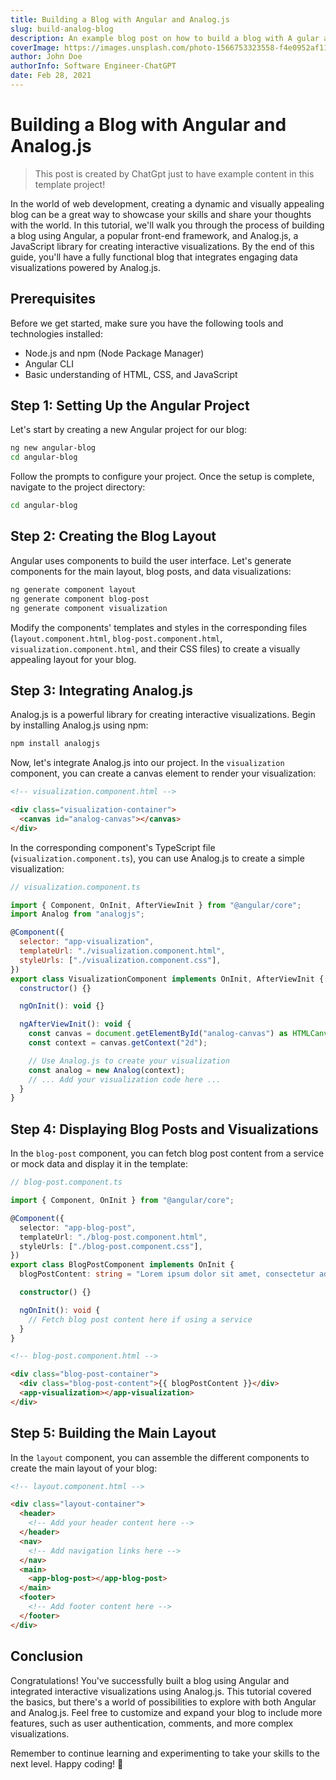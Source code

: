```yaml
---
title: Building a Blog with Angular and Analog.js
slug: build-analog-blog
description: An example blog post on how to build a blog with A gular and AnalogJs, a complete guide.
coverImage: https://images.unsplash.com/photo-1566753323558-f4e0952af115?ixlib=rb-4.0.3&ixid=M3wxMjA3fDB8MHxzZWFyY2h8Mnx8bWFsZXxlbnwwfHwwfHx8MA%3D%3D&auto=format&fit=crop&w=500&q=60
author: John Doe
authorInfo: Software Engineer-ChatGPT
date: Feb 28, 2021
---
```


# Building a Blog with Angular and Analog.js

> This post is created by ChatGpt just to have example content in this template project!

In the world of web development, creating a dynamic and visually appealing blog can be a great way to showcase your skills and share your thoughts with the world. In this tutorial, we'll walk you through the process of building a blog using Angular, a popular front-end framework, and Analog.js, a JavaScript library for creating interactive visualizations. By the end of this guide, you'll have a fully functional blog that integrates engaging data visualizations powered by Analog.js.

## Prerequisites

Before we get started, make sure you have the following tools and technologies installed:

- Node.js and npm (Node Package Manager)
- Angular CLI
- Basic understanding of HTML, CSS, and JavaScript

## Step 1: Setting Up the Angular Project

Let's start by creating a new Angular project for our blog:

```bash
ng new angular-blog
cd angular-blog
```

Follow the prompts to configure your project. Once the setup is complete, navigate to the project directory:

```bash
cd angular-blog
```

## Step 2: Creating the Blog Layout

Angular uses components to build the user interface. Let's generate components for the main layout, blog posts, and data visualizations:

```bash
ng generate component layout
ng generate component blog-post
ng generate component visualization
```

Modify the components' templates and styles in the corresponding files (`layout.component.html`, `blog-post.component.html`, `visualization.component.html`, and their CSS files) to create a visually appealing layout for your blog.

## Step 3: Integrating Analog.js

Analog.js is a powerful library for creating interactive visualizations. Begin by installing Analog.js using npm:

```bash
npm install analogjs
```

Now, let's integrate Analog.js into our project. In the `visualization` component, you can create a canvas element to render your visualization:

```html
<!-- visualization.component.html -->

<div class="visualization-container">
  <canvas id="analog-canvas"></canvas>
</div>
```

In the corresponding component's TypeScript file (`visualization.component.ts`), you can use Analog.js to create a simple visualization:

```javascript
// visualization.component.ts

import { Component, OnInit, AfterViewInit } from "@angular/core";
import Analog from "analogjs";

@Component({
  selector: "app-visualization",
  templateUrl: "./visualization.component.html",
  styleUrls: ["./visualization.component.css"],
})
export class VisualizationComponent implements OnInit, AfterViewInit {
  constructor() {}

  ngOnInit(): void {}

  ngAfterViewInit(): void {
    const canvas = document.getElementById("analog-canvas") as HTMLCanvasElement;
    const context = canvas.getContext("2d");

    // Use Analog.js to create your visualization
    const analog = new Analog(context);
    // ... Add your visualization code here ...
  }
}
```

## Step 4: Displaying Blog Posts and Visualizations

In the `blog-post` component, you can fetch blog post content from a service or mock data and display it in the template:

```typescript
// blog-post.component.ts

import { Component, OnInit } from "@angular/core";

@Component({
  selector: "app-blog-post",
  templateUrl: "./blog-post.component.html",
  styleUrls: ["./blog-post.component.css"],
})
export class BlogPostComponent implements OnInit {
  blogPostContent: string = "Lorem ipsum dolor sit amet, consectetur adipiscing elit. ...";

  constructor() {}

  ngOnInit(): void {
    // Fetch blog post content here if using a service
  }
}
```

```html
<!-- blog-post.component.html -->

<div class="blog-post-container">
  <div class="blog-post-content">{{ blogPostContent }}</div>
  <app-visualization></app-visualization>
</div>
```

## Step 5: Building the Main Layout

In the `layout` component, you can assemble the different components to create the main layout of your blog:

```html
<!-- layout.component.html -->

<div class="layout-container">
  <header>
    <!-- Add your header content here -->
  </header>
  <nav>
    <!-- Add navigation links here -->
  </nav>
  <main>
    <app-blog-post></app-blog-post>
  </main>
  <footer>
    <!-- Add footer content here -->
  </footer>
</div>
```

## Conclusion

Congratulations! You've successfully built a blog using Angular and integrated interactive visualizations using Analog.js. This tutorial covered the basics, but there's a world of possibilities to explore with both Angular and Analog.js. Feel free to customize and expand your blog to include more features, such as user authentication, comments, and more complex visualizations.

Remember to continue learning and experimenting to take your skills to the next level. Happy coding! 🚀
